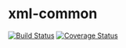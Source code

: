 xml-common
===========================
[![Build Status](https://travis-ci.org/simplesamlphp/xml-common.svg?branch=master)](https://travis-ci.org/simplesamlphp/xml-common)
[![Coverage Status](https://codecov.io/gh/simplesamlphp/xml-common/branch/master/graph/badge.svg)](https://codecov.io/gh/simplesamlphp/xml-common)
